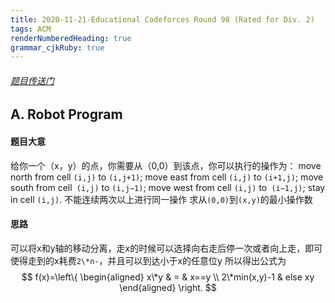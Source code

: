 ```yaml
---
title: 2020-11-21-Educational Codeforces Round 98 (Rated for Div. 2)
tags: ACM
renderNumberedHeading: true
grammar_cjkRuby: true
---
```

###### [题目传送门](https://codeforces.com/contest/1452)
## A. Robot Program
#### 题目大意
给你一个（x，y）的点，你需要从（0,0）到该点，你可以执行的操作为：
move north from cell `(i,j)` to `(i,j+1)`;
move east from cell `(i,j)` to `(i+1,j)`;
move south from cell` (i,j)` to `(i,j−1)`;
move west from cell `(i,j)` to` (i−1,j)`;
stay in cell `(i,j)`.
不能连续两次以上进行同一操作
求从`(0,0)`到`(x,y)`的最小操作数
#### 思路
可以将x和y轴的移动分离，走x的时候可以选择向右走后停一次或者向上走，即可使得走到的x耗费`2\*n-`，并且可以到达小于x的任意位y
所以得出公式为
$$ f(x)=\left\{
\begin{aligned}
x\*y & = & x==y \\
2\*min(x,y)-1 & else xy
\end{aligned}
\right.
$$
